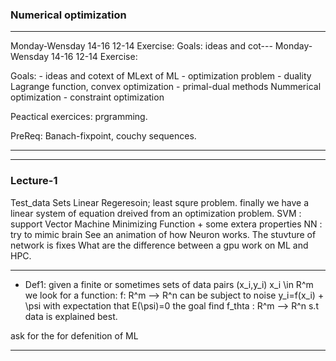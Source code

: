 ### Numerical optimization

---
Monday-Wensday 14-16 12-14 
Exercise: 
Goals: ideas and cot---
Monday-Wensday 14-16 12-14 
Exercise: 

Goals: 
    - ideas and cotext of MLext of ML
    - optimization problem 
    - duality Lagrange function, convex optimization 
    - primal-dual methods Nummerical optimization 
    - constraint optimization

Peactical exercices: prgramming. 

PreReq: Banach-fixpoint, couchy sequences.

---
---

### Lecture-1 
Test_data Sets 
Linear Regeresoin; least squre problem. 
finally we have a linear system of equation dreived from an optimization problem. 
SVM : support Vector  Machine 
Minimizing Function + some extera properties
NN : try to mimic brain
See an animation of how Neuron works.
The stuvture of network is fixes 
What are the difference between a gpu work on ML and HPC.

---
* Def1: given a finite or sometimes sets of data pairs (x_i,y_i) x_i \in R^m we look for a function: 
    f: R^m --> R^n
can be subject to noise y_i=f(x_i) + \psi with expectation that E(\psi)=0 
the goal find 
    f_thta : R^m --> R^n s.t data is explained best.

ask for the for defenition of ML 

---
